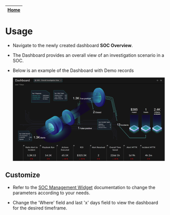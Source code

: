 | [Home](../README.md) |
|--------------------------------------------|

# Usage

- Navigate to the newly created dashboard **SOC Overview**. 
- The Dashboard provides an overall view of an investigation scenario in a SOC. 


- Below is an example of the Dashboard with Demo records

    ![SOC Management Dashboard](res/soc_mngt_dashboard.png)

## Customize
- Refer to the [SOC Management Widget](https://github.com/fortinet-fortisoar/widget-soc-management/blob/release/1.0.0/README.md) documentation to change the parameters according to your needs.

- Change the 'Where' field and last 'x' days field to view the dashboard for the desired timeframe.
